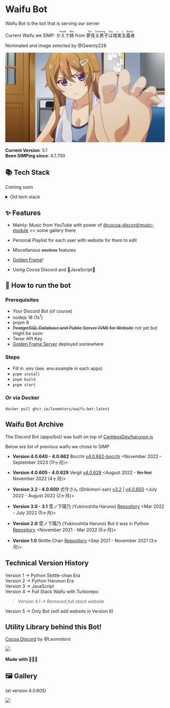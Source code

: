 # Waifu Bot

Waifu Bot is the bot that is serving _our_ server

Current Waifu we SIMP: <ruby>かえで<rt>Kaede</rt></ruby><ruby>姉<rt>Nee</rt></ruby> from <ruby>夢見る男子は現実主義者<rt>The Dreaming Boy is a Realist</rt></ruby>

Nominated and image selected by @Qwenty228

![](./images/kaede.webp)

**Current Version**: 5.1  
**Been SIMPing since**: 4.1.700

## 📚 Tech Stack

Coming soon

<details>
<summary>Old tech stack</summary>

My 2023 reaction: เลอะเทอะ

The most ~~over-engineered~~ advanced Discord Bot

![](./images/cringe-tech-stack.png)

</details>

## ✨ Features

- Mainly: Music from YouTube with power of [@cocoa-discord/music-module](https://github.com/Leomotors/cocoa-discord/blob/main/packages/music-module/README.md#%EF%B8%8F-highlight) << some gallery there

- Personal Playlist for each user with website for them to edit

- Miscellanous ~~useless~~ features

- [Golden Frame](https://github.com/Leomotors/golden-frame)!

- Using Cocoa Discord and 💛JavaScript💛

## 🐇 How to run the bot

### Prerequisites

- Your Discord Bot (of course)
- nodejs 18 (1s<sup>1</sup>)
- pnpm 8
- ~~PostgreSQL Database and Public Server (VM) for Website~~ not yet but might be soon
- Tenor API Key
- [Golden Frame Server](https://github.com/Leomotors/golden-frame) deployed somewhere

### Steps

- Fill in .env (see .env.example in each apps)
- `pnpm install`
- `pnpm build`
- `pnpm start`

### Or via Docker

`docker pull ghcr.io/leomotors/waifu-bot:latest`

## Waifu Bot Archive

The Discord Bot (apps/bot) was built on top of [CarelessDev/harunon.js](https://github.com/CarelessDev/harunon.js)

Below are list of previous waifu we chose to SIMP

- **Version 4.0.640 - 4.0.662** Bocchi [v4.0.662-bocchi](https://github.com/Leomotors/waifu-bot/tree/v4.0.662-bocchi) &lt;November 2022 - September 2023 (11ヶ月)&gt;

- **Version 4.0.605 - 4.0.629** Vergil [v4.0.629](https://github.com/leomotors/waifu-bot/tree/v4.0.629) &lt;August 2022 - ~~No Nut~~ November 2022 (4ヶ月)&gt;

- **Version 3.2 - 4.0.600** 式守さん (Shikimori-san) [v3.2](https://github.com/leomotors/waifu-bot/tree/v3.2) | [v4.0.600](https://github.com/leomotors/waifu-bot/tree/v4.0.600) &lt;July 2022 - August 2022 (2ヶ月)&gt;

- **Version 3.0 - 3.1** 雪ノ下陽乃 (Yukinoshita Haruno) [Repository](https://github.com/CarelessDev/harunon.js) &lt;Mar 2022 - July 2022 (5ヶ月)&gt;

- **Version 2.0** 雪ノ下陽乃 (Yukinoshita Haruno) But it was in Python [Repository](https://github.com/CarelessDev/Harunon) &lt;November 2021 - Mar 2022 (5ヶ月)&gt;

- **Version 1.0** Skittle Chan [Repository](https://github.com/CarelessDev/SIMP-Bot) &lt;Sep 2021 - November 2021 (3ヶ月)&gt;

## Technical Version History

Version 1 -> Python Skittle-chan Era  
Version 2 -> Python Harunon Era  
Version 3 -> JavaScript  
Version 4 -> Full Stack Waifu with Turborepo

> _Version 4.1 -> Removed full stack website_

Version 5 -> Only Bot (will add website in Version 6)

## Utility Library behind this Bot!

[Cocoa Discord](https://github.com/Leomotors/cocoa-discord) by @Leomotors

![](https://c.tenor.com/JjAZAfWSqQgAAAAC/gochiusa-cocoa.gif)

**Made with 💛💛💛**

## 🖼️ Gallery

(at version 4.0.605)

![](https://pbs.twimg.com/media/FaSN9feUYAAU3yj?format=jpg&name=large)
